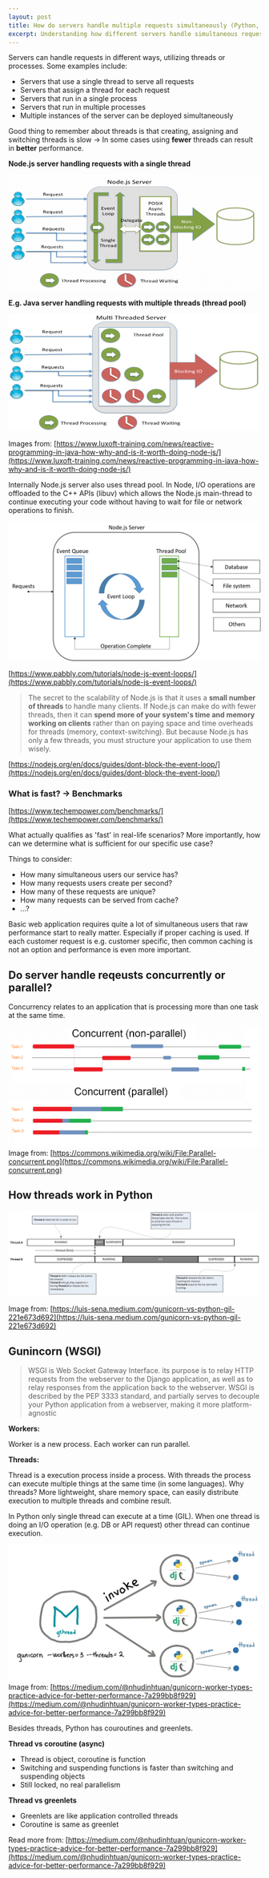 ```yaml
---
layout: post
title: How do servers handle multiple requests simultaneously (Python, WSGI, Gunicorn)?
excerpt: Understanding how different servers handle simultaneous requests.
---
```

Servers can handle requests in different ways, utilizing threads or processes. Some examples include:

- Servers that use a single thread to serve all requests
- Servers that assign a thread for each request
- Servers that run in a single process
- Servers that run in multiple processes
- Multiple instances of the server can be deployed simultaneously

Good thing to remember about threads is that creating, assigning and switching threads is slow → In some cases using __fewer__ threads can result in __better__ performance.


__Node.js server handling requests with a single thread__

![Untitled](/images/posts/servers-requests/server-node.png)

__E.g. Java server handling requests with multiple threads (thread pool)__

![Untitled](/images/posts/servers-requests/server-threadpool.png)

Images from:
[https://www.luxoft-training.com/news/reactive-programming-in-java-how-why-and-is-it-worth-doing-node-js/](https://www.luxoft-training.com/news/reactive-programming-in-java-how-why-and-is-it-worth-doing-node-js/)

Internally Node.js server also uses thread pool. In Node, I/O operations are offloaded to the C++ APIs (libuv) which allows the Node.js main-thread to continue executing your code without having to wait for file or network operations to finish.

![Untitled](/images/posts/servers-requests/node-internal.png)

[https://www.pabbly.com/tutorials/node-js-event-loops/](https://www.pabbly.com/tutorials/node-js-event-loops/)

> The secret to the scalability of Node.js is that it uses a **small number of threads** to handle many clients. If Node.js can make do with fewer threads, then it can **spend more of your system's time and memory working on clients** rather than on paying space and time overheads for threads (memory, context-switching). But because Node.js has only a few threads, you must structure your application to use them wisely.
> 
[https://nodejs.org/en/docs/guides/dont-block-the-event-loop/](https://nodejs.org/en/docs/guides/dont-block-the-event-loop/)

### What is fast? -> Benchmarks

[https://www.techempower.com/benchmarks/](https://www.techempower.com/benchmarks/)

What actually qualifies as 'fast' in real-life scenarios? More importantly, how can we determine what is sufficient for our specific use case?

Things to consider:
* How many simultaneous users our service has?
* How many requests users create per second? 
* How many of these requests are unique?
* How many requests can be served from cache?
* ...?

Basic web application requires quite a lot of simultaneous users that raw performance start to really matter. Especially if proper caching is used. If each customer request is e.g. customer specific, then common caching is not an option and performance is even more important.

## Do server handle reqeusts concurrently or parallel?

Concurrency relates to an application that is processing more than one task at the same time.

![Untitled](/images/posts/servers-requests/parallel.png)
Image from: [https://commons.wikimedia.org/wiki/File:Parallel-concurrent.png](https://commons.wikimedia.org/wiki/File:Parallel-concurrent.png)

## How threads work in Python

![Untitled](/images/posts/servers-requests/python-threads.png)

Image from: [https://luis-sena.medium.com/gunicorn-vs-python-gil-221e673d692](https://luis-sena.medium.com/gunicorn-vs-python-gil-221e673d692)

## Gunincorn (WSGI)

> WSGI is Web Socket Gateway Interface. its purpose is to relay HTTP requests from the webserver to the Django application, as well as to relay responses from the application back to the webserver. WSGI is described by the PEP 3333 standard, and partially serves to decouple your Python application from a webserver, making it more platform-agnostic

__Workers:__

Worker is a new process. Each worker can run parallel.

__Threads:__

Thread is a execution process inside a process. With threads the process can execute multiple things at the same time (in some languages). Why threads? More lightweight, share memory space, can easily distribute execution to multiple threads and combine result.

In Python only single thread can execute at a time (GIL). When one thread is doing an I/O operation (e.g. DB or API request) other thread can continue execution.

![Gunicorn](/images/posts/servers-requests/gunicorn.png)
Image from: [https://medium.com/@nhudinhtuan/gunicorn-worker-types-practice-advice-for-better-performance-7a299bb8f929](https://medium.com/@nhudinhtuan/gunicorn-worker-types-practice-advice-for-better-performance-7a299bb8f929)

Besides threads, Python has couroutines and greenlets.

__Thread vs coroutine (async)__

- Thread is object, coroutine is function
- Switching and suspending functions is faster than switching and suspending objects
- Still locked, no real parallelism

__Thread vs greenlets__

- Greenlets are like application controlled threads
- Coroutine is same as greenlet

Read more from: [https://medium.com/@nhudinhtuan/gunicorn-worker-types-practice-advice-for-better-performance-7a299bb8f929](https://medium.com/@nhudinhtuan/gunicorn-worker-types-practice-advice-for-better-performance-7a299bb8f929)